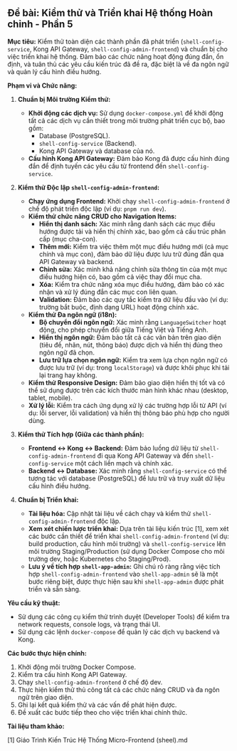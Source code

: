 ## Đề bài: Kiểm thử và Triển khai Hệ thống Hoàn chỉnh - Phần 5

**Mục tiêu:** Kiểm thử toàn diện các thành phần đã phát triển (`shell-config-service`, Kong API Gateway, `shell-config-admin-frontend`) và chuẩn bị cho việc triển khai hệ thống. Đảm bảo các chức năng hoạt động đúng đắn, ổn định, và tuân thủ các yêu cầu kiến trúc đã đề ra, đặc biệt là về đa ngôn ngữ và quản lý cấu hình điều hướng.

**Phạm vi và Chức năng:**

1.  **Chuẩn bị Môi trường Kiểm thử:**
    *   **Khởi động các dịch vụ:** Sử dụng `docker-compose.yml` để khởi động tất cả các dịch vụ cần thiết trong môi trường phát triển cục bộ, bao gồm:
        *   Database (PostgreSQL).
        *   `shell-config-service` (Backend).
        *   Kong API Gateway và database của nó.
    *   **Cấu hình Kong API Gateway:** Đảm bảo Kong đã được cấu hình đúng đắn để định tuyến các yêu cầu từ frontend đến `shell-config-service`.

2.  **Kiểm thử Độc lập `shell-config-admin-frontend`:**
    *   **Chạy ứng dụng Frontend:** Khởi chạy `shell-config-admin-frontend` ở chế độ phát triển độc lập (ví dụ: `pnpm run dev`).
    *   **Kiểm thử chức năng CRUD cho Navigation Items:**
        *   **Hiển thị danh sách:** Xác minh rằng danh sách các mục điều hướng được tải và hiển thị chính xác, bao gồm cả cấu trúc phân cấp (mục cha-con).
        *   **Thêm mới:** Kiểm tra việc thêm một mục điều hướng mới (cả mục chính và mục con), đảm bảo dữ liệu được lưu trữ đúng đắn qua API Gateway và backend.
        *   **Chỉnh sửa:** Xác minh khả năng chỉnh sửa thông tin của một mục điều hướng hiện có, bao gồm cả việc thay đổi mục cha.
        *   **Xóa:** Kiểm tra chức năng xóa mục điều hướng, đảm bảo có xác nhận và xử lý đúng đắn các mục con liên quan.
        *   **Validation:** Đảm bảo các quy tắc kiểm tra dữ liệu đầu vào (ví dụ: trường bắt buộc, định dạng URL) hoạt động chính xác.
    *   **Kiểm thử Đa ngôn ngữ (i18n):**
        *   **Bộ chuyển đổi ngôn ngữ:** Xác minh rằng `LanguageSwitcher` hoạt động, cho phép chuyển đổi giữa Tiếng Việt và Tiếng Anh.
        *   **Hiển thị ngôn ngữ:** Đảm bảo tất cả các văn bản trên giao diện (tiêu đề, nhãn, nút, thông báo) được dịch và hiển thị đúng theo ngôn ngữ đã chọn.
        *   **Lưu trữ lựa chọn ngôn ngữ:** Kiểm tra xem lựa chọn ngôn ngữ có được lưu trữ (ví dụ: trong `localStorage`) và được khôi phục khi tải lại trang hay không.
    *   **Kiểm thử Responsive Design:** Đảm bảo giao diện hiển thị tốt và có thể sử dụng được trên các kích thước màn hình khác nhau (desktop, tablet, mobile).
    *   **Xử lý lỗi:** Kiểm tra cách ứng dụng xử lý các trường hợp lỗi từ API (ví dụ: lỗi server, lỗi validation) và hiển thị thông báo phù hợp cho người dùng.

3.  **Kiểm thử Tích hợp (Giữa các thành phần):**
    *   **Frontend <-> Kong <-> Backend:** Đảm bảo luồng dữ liệu từ `shell-config-admin-frontend` đi qua Kong API Gateway và đến `shell-config-service` một cách liền mạch và chính xác.
    *   **Backend <-> Database:** Xác minh rằng `shell-config-service` có thể tương tác với database (PostgreSQL) để lưu trữ và truy xuất dữ liệu cấu hình điều hướng.

4.  **Chuẩn bị Triển khai:**
    *   **Tài liệu hóa:** Cập nhật tài liệu về cách chạy và kiểm thử `shell-config-admin-frontend` độc lập.
    *   **Xem xét chiến lược triển khai:** Dựa trên tài liệu kiến trúc [1], xem xét các bước cần thiết để triển khai `shell-config-admin-frontend` (ví dụ: build production, cấu hình môi trường) và `shell-config-service` lên môi trường Staging/Production (sử dụng Docker Compose cho môi trường dev, hoặc Kubernetes cho Staging/Prod).
    *   **Lưu ý về tích hợp `shell-app-admin`:** Ghi chú rõ ràng rằng việc tích hợp `shell-config-admin-frontend` vào `shell-app-admin` sẽ là một bước riêng biệt, được thực hiện sau khi `shell-app-admin` được phát triển và sẵn sàng.

**Yêu cầu kỹ thuật:**

*   Sử dụng các công cụ kiểm thử trình duyệt (Developer Tools) để kiểm tra network requests, console logs, và trạng thái UI.
*   Sử dụng các lệnh `docker-compose` để quản lý các dịch vụ backend và Kong.

**Các bước thực hiện chính:**

1.  Khởi động môi trường Docker Compose.
2.  Kiểm tra cấu hình Kong API Gateway.
3.  Chạy `shell-config-admin-frontend` ở chế độ dev.
4.  Thực hiện kiểm thử thủ công tất cả các chức năng CRUD và đa ngôn ngữ trên giao diện.
5.  Ghi lại kết quả kiểm thử và các vấn đề phát hiện được.
6.  Đề xuất các bước tiếp theo cho việc triển khai chính thức.

**Tài liệu tham khảo:**

[1] Giáo Trình Kiến Trúc Hệ Thống Micro-Frontend (sheel).md



